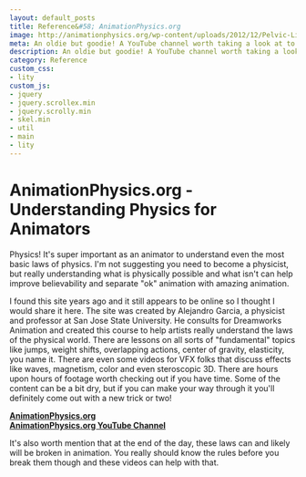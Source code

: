 ```yaml
---
layout: default_posts
title: Reference&#58; AnimationPhysics.org
image: http://animationphysics.org/wp-content/uploads/2012/12/Pelvic-List.jpg
meta: An oldie but goodie! A YouTube channel worth taking a look at to really understand Physics, geared towards Animators!
description: An oldie but goodie! A YouTube channel worth taking a look at to really understand Physics, geared towards Animators!
category: Reference
custom_css:
- lity
custom_js:
- jquery
- jquery.scrollex.min
- jquery.scrolly.min
- skel.min
- util
- main
- lity
---
```

<h1 class="major">AnimationPhysics.org - Understanding Physics for Animators</h1>
Physics! It's super important as an animator to understand even the most basic laws of physics. I'm not suggesting you need to become a physicist, but really understanding what is physically possible and what isn't can help improve believability and separate "ok" animation with amazing animation. 

I found this site years ago and it still appears to be online so I thought I would share it here. The site was created by Alejandro Garcia, a physicist and professor at San Jose State University. He consults for Dreamworks Animation and created this course to help artists really understand the laws of the physical world. There are lessons on all sorts of "fundamental" topics like jumps, weight shifts, overlapping actions, center of gravity, elasticity, you name it. There are even some videos for VFX folks that discuss effects like waves, magnetism, color and even steroscopic 3D. There are hours upon hours of footage worth checking out if you have time. Some of the content can be a bit dry, but if you can make your way through it you'll definitely come out with a new trick or two!  

**[AnimationPhysics.org](http://animationphysics.org/)**  
**[AnimationPhysics.org YouTube Channel](https://www.youtube.com/user/AlejandroLuisGarcia/videos)**   


It's also worth mention that at the end of the day, these laws can and likely will be broken in animation. You really should know the rules before you break them though and these videos can help with that.  










